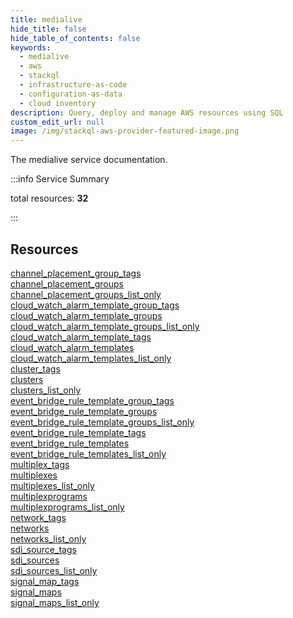 ```yaml
---
title: medialive
hide_title: false
hide_table_of_contents: false
keywords:
  - medialive
  - aws
  - stackql
  - infrastructure-as-code
  - configuration-as-data
  - cloud inventory
description: Query, deploy and manage AWS resources using SQL
custom_edit_url: null
image: /img/stackql-aws-provider-featured-image.png
---
```


The medialive service documentation.

:::info Service Summary

<div class="row">
<div class="providerDocColumn">
<span>total resources:&nbsp;<b>32</b></span><br />
</div>
</div>

:::

## Resources
<div class="row">
<div class="providerDocColumn">
<a href="/services/medialive/channel_placement_group_tags/">channel_placement_group_tags</a><br />
<a href="/services/medialive/channel_placement_groups/">channel_placement_groups</a><br />
<a href="/services/medialive/channel_placement_groups_list_only/">channel_placement_groups_list_only</a><br />
<a href="/services/medialive/cloud_watch_alarm_template_group_tags/">cloud_watch_alarm_template_group_tags</a><br />
<a href="/services/medialive/cloud_watch_alarm_template_groups/">cloud_watch_alarm_template_groups</a><br />
<a href="/services/medialive/cloud_watch_alarm_template_groups_list_only/">cloud_watch_alarm_template_groups_list_only</a><br />
<a href="/services/medialive/cloud_watch_alarm_template_tags/">cloud_watch_alarm_template_tags</a><br />
<a href="/services/medialive/cloud_watch_alarm_templates/">cloud_watch_alarm_templates</a><br />
<a href="/services/medialive/cloud_watch_alarm_templates_list_only/">cloud_watch_alarm_templates_list_only</a><br />
<a href="/services/medialive/cluster_tags/">cluster_tags</a><br />
<a href="/services/medialive/clusters/">clusters</a><br />
<a href="/services/medialive/clusters_list_only/">clusters_list_only</a><br />
<a href="/services/medialive/event_bridge_rule_template_group_tags/">event_bridge_rule_template_group_tags</a><br />
<a href="/services/medialive/event_bridge_rule_template_groups/">event_bridge_rule_template_groups</a><br />
<a href="/services/medialive/event_bridge_rule_template_groups_list_only/">event_bridge_rule_template_groups_list_only</a><br />
<a href="/services/medialive/event_bridge_rule_template_tags/">event_bridge_rule_template_tags</a>
</div>
<div class="providerDocColumn">
<a href="/services/medialive/event_bridge_rule_templates/">event_bridge_rule_templates</a><br />
<a href="/services/medialive/event_bridge_rule_templates_list_only/">event_bridge_rule_templates_list_only</a><br />
<a href="/services/medialive/multiplex_tags/">multiplex_tags</a><br />
<a href="/services/medialive/multiplexes/">multiplexes</a><br />
<a href="/services/medialive/multiplexes_list_only/">multiplexes_list_only</a><br />
<a href="/services/medialive/multiplexprograms/">multiplexprograms</a><br />
<a href="/services/medialive/multiplexprograms_list_only/">multiplexprograms_list_only</a><br />
<a href="/services/medialive/network_tags/">network_tags</a><br />
<a href="/services/medialive/networks/">networks</a><br />
<a href="/services/medialive/networks_list_only/">networks_list_only</a><br />
<a href="/services/medialive/sdi_source_tags/">sdi_source_tags</a><br />
<a href="/services/medialive/sdi_sources/">sdi_sources</a><br />
<a href="/services/medialive/sdi_sources_list_only/">sdi_sources_list_only</a><br />
<a href="/services/medialive/signal_map_tags/">signal_map_tags</a><br />
<a href="/services/medialive/signal_maps/">signal_maps</a><br />
<a href="/services/medialive/signal_maps_list_only/">signal_maps_list_only</a>
</div>
</div>